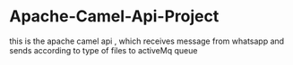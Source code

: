 # Apache-Camel-Api-Project
this is the apache camel api , which receives message from whatsapp and sends according to type of files to activeMq queue
